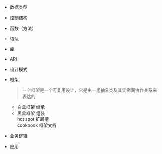 * 数据类型  
* 控制结构  
* 函数（方法）  
* 语法  
* 库  
* API  
* 设计模式  
* 框架  
    >一个框架是一个可复用设计，它是由一组抽象类及其实例间协作关系来表达的
    
    * 白盒框架  继承  
    * 黑盒框架  组装  
    hot spot 扩展槽  
    cookbook 框架文档  
    
* 业务逻辑  
* 应用  

